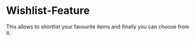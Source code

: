# Wishlist-Feature
This allows to shortlist your favourite items and finally you can choose from it.
